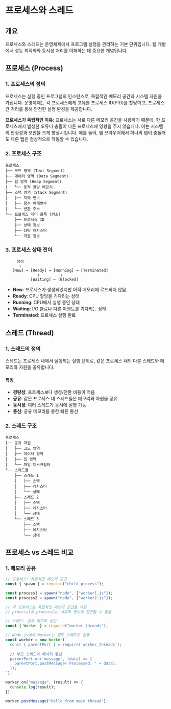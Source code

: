 # 프로세스와 스레드

## 개요

프로세스와 스레드는 운영체제에서 프로그램 실행을 관리하는 기본 단위입니다. 웹 개발에서 성능 최적화와 동시성 처리를 이해하는 데 중요한 개념입니다.

## 프로세스 (Process)

### 1. 프로세스의 정의

프로세스는 실행 중인 프로그램의 인스턴스로, 독립적인 메모리 공간과 시스템 자원을 가집니다. 운영체제는 각 프로세스에게 고유한 프로세스 ID(PID)를 할당하고, 프로세스 간 격리를 통해 안전한 실행 환경을 제공합니다.

**프로세스가 독립적인 이유:**
프로세스는 서로 다른 메모리 공간을 사용하기 때문에, 한 프로세스에서 발생한 오류나 충돌이 다른 프로세스에 영향을 주지 않습니다. 이는 시스템의 안정성과 보안을 크게 향상시킵니다. 예를 들어, 웹 브라우저에서 하나의 탭이 충돌해도 다른 탭은 정상적으로 작동할 수 있습니다.

### 2. 프로세스 구조

```
프로세스
├── 코드 영역 (Text Segment)
├── 데이터 영역 (Data Segment)
├── 힙 영역 (Heap Segment)
│   └── 동적 할당 메모리
├── 스택 영역 (Stack Segment)
│   ├── 지역 변수
│   ├── 함수 매개변수
│   └── 반환 주소
└── 프로세스 제어 블록 (PCB)
    ├── 프로세스 ID
    ├── 상태 정보
    ├── CPU 레지스터
    └── 자원 정보
```

### 3. 프로세스 상태 전이

```
     생성
      ↓
   [New] → [Ready] → [Running] → [Terminated]
              ↑         ↓
           [Waiting] ← [Blocked]
```

- **New**: 프로세스가 생성되었지만 아직 메모리에 로드되지 않음
- **Ready**: CPU 할당을 기다리는 상태
- **Running**: CPU에서 실행 중인 상태
- **Waiting**: I/O 완료나 다른 이벤트를 기다리는 상태
- **Terminated**: 프로세스 실행 완료

## 스레드 (Thread)

### 1. 스레드의 정의

스레드는 프로세스 내에서 실행되는 실행 단위로, 같은 프로세스 내의 다른 스레드와 메모리와 자원을 공유합니다.

#### 특징

- **경량성**: 프로세스보다 생성/전환 비용이 적음
- **공유**: 같은 프로세스 내 스레드들은 메모리와 자원을 공유
- **동시성**: 여러 스레드가 동시에 실행 가능
- **통신**: 공유 메모리를 통한 빠른 통신

### 2. 스레드 구조

```
프로세스
├── 공유 자원
│   ├── 코드 영역
│   ├── 데이터 영역
│   ├── 힙 영역
│   └── 파일 디스크립터
└── 스레드들
    ├── 스레드 1
    │   ├── 스택
    │   ├── 레지스터
    │   └── 상태
    ├── 스레드 2
    │   ├── 스택
    │   ├── 레지스터
    │   └── 상태
    └── 스레드 3
        ├── 스택
        ├── 레지스터
        └── 상태
```

## 프로세스 vs 스레드 비교

### 1. 메모리 공유

```javascript
// 프로세스: 독립적인 메모리 공간
const { spawn } = require("child_process");

const process1 = spawn("node", ["worker1.js"]);
const process2 = spawn("node", ["worker2.js"]);

// 각 프로세스는 독립적인 메모리 공간을 가짐
// process1과 process2는 서로의 변수에 접근할 수 없음
```

```javascript
// 스레드: 공유 메모리 공간
const { Worker } = require("worker_threads");

// Node.js에서 Worker는 별도 스레드로 실행
const worker = new Worker(`
  const { parentPort } = require('worker_threads');
  
  // 부모 스레드와 메시지 통신
  parentPort.on('message', (data) => {
    parentPort.postMessage('Processed: ' + data);
  });
`);

worker.on("message", (result) => {
  console.log(result);
});

worker.postMessage("Hello from main thread");
```
